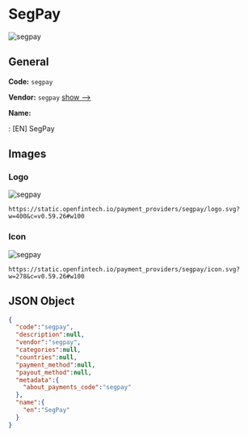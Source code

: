
# SegPay 
![segpay](https://static.openfintech.io/payment_providers/segpay/logo.svg?w=400&c=v0.59.26#w100)  

## General 
 
**Code:** `segpay` 
 
**Vendor:** `segpay` [show -->](/vendors/segpay/) 
 
**Name:** 
 
:	[EN] SegPay 
 

## Images 

### Logo 
 
![segpay](https://static.openfintech.io/payment_providers/segpay/logo.svg?w=400&c=v0.59.26#w100)  

```
https://static.openfintech.io/payment_providers/segpay/logo.svg?w=400&c=v0.59.26#w100
```  

### Icon 
 
![segpay](https://static.openfintech.io/payment_providers/segpay/icon.svg?w=278&c=v0.59.26#w100)  

```
https://static.openfintech.io/payment_providers/segpay/icon.svg?w=278&c=v0.59.26#w100
```  

## JSON Object 

```json
{
  "code":"segpay",
  "description":null,
  "vendor":"segpay",
  "categories":null,
  "countries":null,
  "payment_method":null,
  "payout_method":null,
  "metadata":{
    "about_payments_code":"segpay"
  },
  "name":{
    "en":"SegPay"
  }
}
```  
